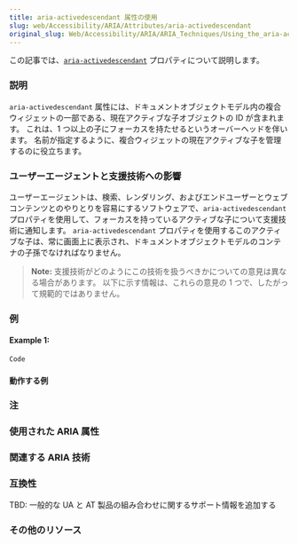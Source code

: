 ```yaml
---
title: aria-activedescendant 属性の使用
slug: web/Accessibility/ARIA/Attributes/aria-activedescendant
original_slug: Web/Accessibility/ARIA/ARIA_Techniques/Using_the_aria-activedescendant_attribute
---
```

この記事では、[`aria-activedescendant`](https://www.w3.org/TR/wai-aria/#aria-activedescendant) プロパティについて説明します。

### 説明

`aria-activedescendant` 属性には、ドキュメントオブジェクトモデル内の複合ウィジェットの一部である、現在アクティブな子オブジェクトの ID が含まれます。 これは、1 つ以上の子にフォーカスを持たせるというオーバーヘッドを伴います。 名前が指定するように、複合ウィジェットの現在アクティブな子を管理するのに役立ちます。

### ユーザーエージェントと支援技術への影響

ユーザーエージェントは、検索、レンダリング、およびエンドユーザーとウェブコンテンツとのやりとりを容易にするソフトウェアで、`aria-activedescendant` プロパティを使用して、フォーカスを持っているアクティブな子について支援技術に通知します。 `aria-activedescendant` プロパティを使用するこのアクティブな子は、常に画面上に表示され、ドキュメントオブジェクトモデルのコンテナの子孫でなければなりません。

> **Note:** 支援技術がどのようにこの技術を扱うべきかについての意見は異なる場合があります。 以下に示す情報は、これらの意見の 1 つで、したがって規範的ではありません。

### 例

#### Example 1:

```html
Code
```

#### 動作する例

### 注

### 使用された ARIA 属性

### 関連する ARIA 技術

### 互換性

TBD: 一般的な UA と AT 製品の組み合わせに関するサポート情報を追加する

### その他のリソース
